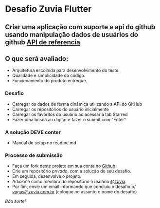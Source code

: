 # Desafio Zuvia Flutter

## Criar uma aplicação com suporte a api do github usando manipulação dados de usuários do github [API de referencia](https://docs.github.com/en/rest?apiVersion=2022-11-28)

## O que será avaliado:

- Arquitetura escolhida para desenvolvimento do teste.
- Qualidade e simplicidade do código.
- Funcionamento do produto entregue.

### Desafio
- Carregar os dados de forma dinâmica utilizando a API do GitHub
- Carregar os repositórios do usuário inicialmente
- Carregar os favoritos do usuário ao acessar a tab Starred
- Fazer uma busca ao digitar e fazer o submit com "Enter"

### A solução DEVE conter

- Manual do setup no readme.md


### Processo de submissão

- Faça um fork deste projeto em sua conta no [Github](https://github.com/join).
- Crie um repositório *privado*, com a solução do seu desafio. 
- Em seguida, desenvolva o projeto. 
- Adicione como membro do repositório o usuario [@zuvia](https://github.com/zuvia).
- Por fim, envie um email informando que concluiu o desafio p/ vagas@zuvia.com.br (coloque no assunto o nome do desafio)

_Boa sorte!_
